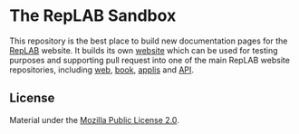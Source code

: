 # The RepLAB Sandbox
This repository is the best place to build new documentation pages for the [RepLAB](https://replab.github.io) website. It builds its own [website](https://replab.github.io/sandbox/) which can be used for testing purposes and supporting pull request into one of the main RepLAB website repositories, including [web](https://www.github.com/replab/web), [book](https://www.github.com/replab/book), [applis](https://www.github.com/replab/applis) and [API](https://www.github.com/replab/api).

## License

Material under the [Mozilla Public License 2.0](https://github.com/replab/replab/blob/master/LICENSE).
